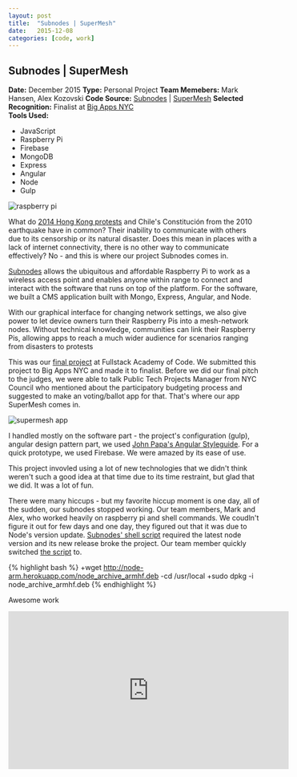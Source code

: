 ```yaml
---
layout: post
title:  "Subnodes | SuperMesh"
date:   2015-12-08
categories: [code, work]
---
```


<div class="project-description">
	<h2>Subnodes | SuperMesh</h2>
	<div class="desc">
		<span><strong>Date:</strong> December 2015</span>
		<span><strong>Type:</strong> Personal Project</span>
		<span><strong>Team Memebers:</strong> Mark Hansen, Alex Kozovski</span>
		<span><strong>Code Source:</strong> <a href="https://github.com/youmustfight/subnodes" target="_blank">Subnodes</a> | <a href="https://github.com/jeesunikim/supermesh" target="_blank">SuperMesh</a></span>
		<span><strong>Selected Recognition:</strong> Finalist at <a href="http://bigapps.nyc/p/congratulations-to-the-bigapps-2015-finalists/" target="_blank">Big Apps NYC</a></span>
	</div>
	<div class="desc">
		<span><strong>Tools Used:</strong></span>
		<ul>
			<li>JavaScript</li>
			<li>Raspberry Pi</li>
			<li>Firebase</li>
			<li>MongoDB</li>
			<li>Express</li>
			<li>Angular</li>
			<li>Node</li>
			<li>Gulp</li>
		</ul>
	</div>
</div>

<div class="project-image">
	<img src='http://bigapps.nyc/resize/collabfinder.assets/748/projects-photo/533dbad6301a5e701c0fc842df76b338.jpg' alt='raspberry pi' />
</div>

<p>What do <a href="https://en.wikipedia.org/wiki/2014_Hong_Kong_protests" target="_blank">2014 Hong Kong protests</a> and Chile's Constitución from the 2010 earthquake have in common? Their inability to communicate with others due to its censorship or its natural disaster. Does this mean in places with a lack of internet connectivity, there is no other way to communicate effectively? No - and this is where our project Subnodes comes in.</p>

<p><a href="http://subnodes.org/" target="_blank">Subnodes</a> allows the ubiquitous and affordable Raspberry Pi to work as a wireless access point and enables anyone within range to connect and interact with the software that runs on top of the platform. For the software, we built a CMS application built with Mongo, Express, Angular, and Node.</p>

<p>With our graphical interface for changing network settings, we also give power to let device owners turn their Raspberry Pis into a mesh-network nodes. Without technical knowledge, communities can link their Raspberry Pis, allowing apps to reach a much wider audience for scenarios ranging from disasters to protests</p>

<p>This was our <a href="http://www.fullstackacademy.com/final-projects/subnodes" target="_blank">final project</a> at Fullstack Academy of Code. We submitted this project to Big Apps NYC and made it to finalist. Before we did our final pitch to the judges, we were able to talk Public Tech Projects Manager from NYC Council who mentioned about the participatory budgeting process and suggested to make an voting/ballot app for that. That's where our app SuperMesh comes in.</p>

<div class="project-image">
	<img src='http://bigapps.nyc/resize/collabfinder.assets/748/projects-photo/1fdb945c8693944086112139518e5cfb.jpg' alt='supermesh app' />
</div>

<p>I handled mostly on the software part - the project's configuration (gulp), angular design pattern part, we used <a href="https://github.com/johnpapa/angular-styleguide" target="_blank">John Papa's Angular Styleguide</a>. For a quick prototype, we used Firebase. We were amazed by its ease of use.</p>

<p>This project invovled using a lot of new technologies that we didn't think weren't such a good idea at that time due to its time restraint, but glad that we did. It was a lot of fun.</p>

<p>There were many hiccups - but my favorite hiccup moment is one day, all of the sudden, our subnodes stopped working. Our team members, Mark and Alex, who worked heavily on raspberry pi and shell commands. We coudln't figure it out for few days and one day, they figured out that it was due to Node's version update. <a href="https://github.com/youmustfight/subnodes/blob/master/install.sh" target="_blank">Subnodes' shell script</a> required the latest node version and its new release broke the project. Our team member quickly switched <a href="https://github.com/youmustfight/subnodes/commit/a7994a7b76a5f2d32ec28e8afc5291ce7a670d5f" target="_blank">the script</a> to.</p>

{% highlight bash %}
	+wget http://node-arm.herokuapp.com/node_archive_armhf.deb
	-cd /usr/local		 +sudo dpkg -i node_archive_armhf.deb
{% endhighlight %}

<p>Awesome work</p>

<div class="project-image">
	<iframe width="560" height="315" src="https://www.youtube.com/embed/RU70VB6FDcQ" frameborder="0" allowfullscreen></iframe>
</div>